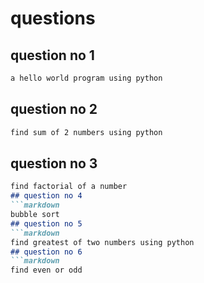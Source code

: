 # questions
## question no 1
```markdown
a hello world program using python 
```
## question no 2
```markdown
find sum of 2 numbers using python
```
## question no 3
```markdown
find factorial of a number
## question no 4
```markdown
bubble sort
## question no 5
```markdown
find greatest of two numbers using python
## question no 6
```markdown
find even or odd
